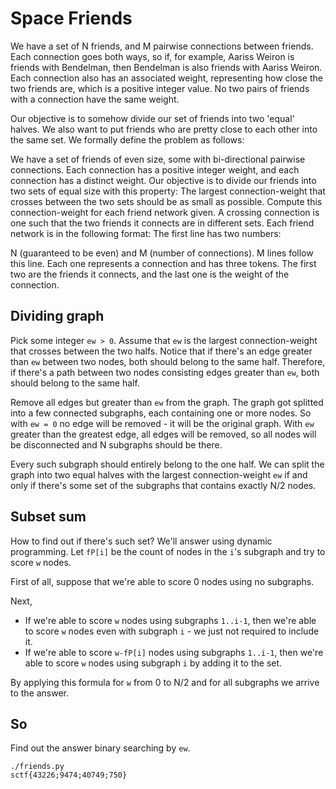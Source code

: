# Space Friends
We have a set of N friends, and M pairwise connections between friends. Each connection goes both ways, so if, for example, Aariss Weiron is friends with Bendelman, then Bendelman is also friends with Aariss Weiron. Each connection also has an associated weight, representing how close the two friends are, which is a positive integer value. No two pairs of friends with a connection have the same weight.

Our objective is to somehow divide our set of friends into two 'equal' halves. We also want to put friends who are pretty close to each other into the same set. We formally define the problem as follows:

We have a set of friends of even size, some with bi-directional pairwise connections. Each connection has a positive integer weight, and each connection has a distinct weight. Our objective is to divide our friends into two sets of equal size with this property: The largest connection-weight that crosses between the two sets should be as small as possible. Compute this connection-weight for each friend network given. A crossing connection is one such that the two friends it connects are in different sets. Each friend network is in the following format: The first line has two numbers:

N (guaranteed to be even) and M (number of connections). M lines follow this line. Each one represents a connection and has three tokens. The first two are the friends it connects, and the last one is the weight of the connection.

## Dividing graph
Pick some integer `ew > 0`. Assume that `ew` is the largest connection-weight that crosses between the two halfs. Notice that if there's an edge greater than `ew` between two nodes, both should belong to the same half. Therefore, if there's a path between two nodes consisting edges greater than `ew`, both should belong to the same half.

Remove all edges but greater than `ew` from the graph. The graph got splitted into a few connected subgraphs, each containing one or more nodes. So with `ew = 0` no edge will be removed - it will be the original graph. With `ew` greater than the greatest edge, all edges will be removed, so all nodes will be disconnected and N subgraphs should be there.

Every such subgraph should entirely belong to the one half. We can split the graph into two equal halves with the largest connection-weight `ew` if and only if there's some set of the subgraphs that contains exactly N/2 nodes.

## Subset sum
How to find out if there's such set? We'll answer using dynamic programming. Let `fP[i]` be the count of nodes in the `i`'s subgraph and try to score `w` nodes.

First of all, suppose that we're able to score 0 nodes using no subgraphs.

Next,

- If we're able to score `w` nodes using subgraphs `1..i-1`, then we're able to score `w` nodes even with subgraph `i` - we just not required to include it.
- If we're able to score `w-fP[i]` nodes using subgraphs `1..i-1`, then we're able to score `w` nodes using subgraph `i` by adding it to the set.

By applying this formula for `w` from 0 to N/2 and for all subgraphs we arrive to the answer.

## So
Find out the answer binary searching by `ew`.

```
./friends.py 
sctf{43226;9474;40749;750}
```

